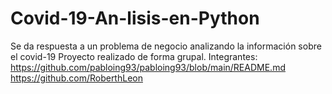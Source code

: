 # Covid-19-An-lisis-en-Python
Se da respuesta a un problema de negocio analizando la información sobre el covid-19
Proyecto realizado de forma grupal. 
Integrantes: https://github.com/pabloing93/pabloing93/blob/main/README.md
https://github.com/RoberthLeon
